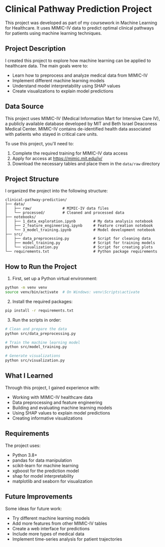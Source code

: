 # Clinical Pathway Prediction Project

This project was developed as part of my coursework in Machine Learning for Healthcare. It uses MIMIC-IV data to predict optimal clinical pathways for patients using machine learning techniques.

## Project Description

I created this project to explore how machine learning can be applied to healthcare data. The main goals were to:
- Learn how to preprocess and analyze medical data from MIMIC-IV
- Implement different machine learning models
- Understand model interpretability using SHAP values
- Create visualizations to explain model predictions

## Data Source

This project uses MIMIC-IV (Medical Information Mart for Intensive Care IV), a publicly available database developed by MIT and Beth Israel Deaconess Medical Center. MIMIC-IV contains de-identified health data associated with patients who stayed in critical care units.

To use this project, you'll need to:
1. Complete the required training for MIMIC-IV data access
2. Apply for access at https://mimic.mit.edu/iv/
3. Download the necessary tables and place them in the `data/raw` directory

## Project Structure

I organized the project into the following structure:
```
clinical-pathway-prediction/
├── data/
│   ├── raw/              # MIMIC-IV data files
│   └── processed/        # Cleaned and processed data
├── notebooks/
│   ├── 1_data_exploration.ipynb        # My data analysis notebook
│   ├── 2_feature_engineering.ipynb     # Feature creation notebook
│   └── 3_model_training.ipynb          # Model development notebook
├── src/
│   ├── data_preprocessing.py           # Script for cleaning data
│   ├── model_training.py               # Script for training models
│   └── visualization.py                # Script for creating plots
└── requirements.txt                    # Python package requirements
```

## How to Run the Project

1. First, set up a Python virtual environment:
```bash
python -m venv venv
source venv/bin/activate  # On Windows: venv\Scripts\activate
```

2. Install the required packages:
```bash
pip install -r requirements.txt
```

3. Run the scripts in order:
```bash
# Clean and prepare the data
python src/data_preprocessing.py

# Train the machine learning model
python src/model_training.py

# Generate visualizations
python src/visualization.py
```

## What I Learned

Through this project, I gained experience with:
- Working with MIMIC-IV healthcare data
- Data preprocessing and feature engineering
- Building and evaluating machine learning models
- Using SHAP values to explain model predictions
- Creating informative visualizations

## Requirements

The project uses:
- Python 3.8+
- pandas for data manipulation
- scikit-learn for machine learning
- xgboost for the prediction model
- shap for model interpretability
- matplotlib and seaborn for visualization

## Future Improvements

Some ideas for future work:
- Try different machine learning models
- Add more features from other MIMIC-IV tables
- Create a web interface for predictions
- Include more types of medical data
- Implement time-series analysis for patient trajectories 